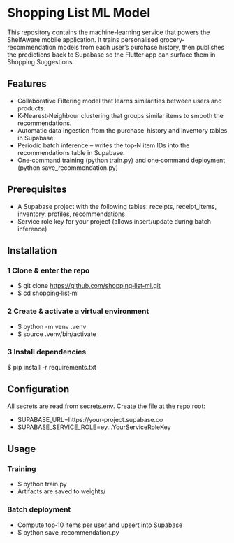 # Shopping List ML Model

This repository contains the machine-learning service that powers the 
ShelfAware mobile application. It trains personalised grocery-recommendation 
models from each user’s purchase history, then publishes the predictions back to 
Supabase so the Flutter app can surface them in Shopping Suggestions.

## Features
- Collaborative Filtering model that learns similarities 
  between users and products.
- K‑Nearest‑Neighbour clustering that groups similar items to smooth the recommendations.
- Automatic data ingestion from the purchase_history and inventory tables in Supabase.
- Periodic batch inference – writes the top‑N item IDs into the recommendations
  table in Supabase.
- One‑command training (python train.py) and one‑command deployment (python save_recommendation.py)

## Prerequisites
- A Supabase project with the following tables: receipts, receipt_items, inventory, profiles, recommendations
- Service role key for your project (allows insert/update during batch inference)

## Installation
### 1 Clone & enter the repo
- $ git clone https://github.com/shopping‑list‑ml.git
- $ cd shopping‑list‑ml

### 2 Create & activate a virtual environment
- $ python -m venv .venv
- $ source .venv/bin/activate

### 3 Install dependencies
$ pip install -r requirements.txt

## Configuration
All secrets are read from secrets.env.  Create the file at the repo root:
- SUPABASE_URL=https://your‑project.supabase.co
- SUPABASE_SERVICE_ROLE=ey...YourServiceRoleKey

## Usage

### Training
- $ python train.py
- Artifacts are saved to weights/

### Batch deployment
- Compute top‑10 items per user and upsert into Supabase
- $ python save_recommendation.py
